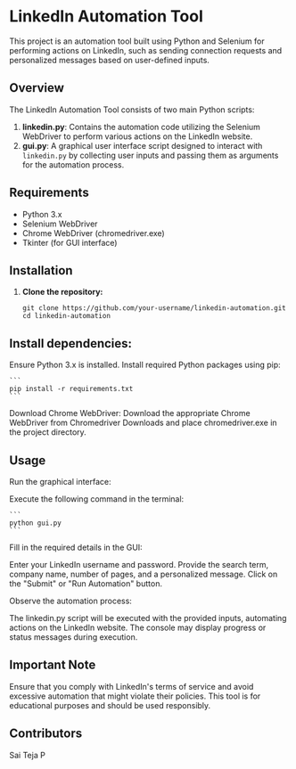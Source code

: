 # LinkedIn Automation Tool

This project is an automation tool built using Python and Selenium for performing actions on LinkedIn, such as sending connection requests and personalized messages based on user-defined inputs.

## Overview

The LinkedIn Automation Tool consists of two main Python scripts:

1. **linkedin.py**: Contains the automation code utilizing the Selenium WebDriver to perform various actions on the LinkedIn website.
2. **gui.py**: A graphical user interface script designed to interact with `linkedin.py` by collecting user inputs and passing them as arguments for the automation process.

## Requirements

- Python 3.x
- Selenium WebDriver
- Chrome WebDriver (chromedriver.exe)
- Tkinter (for GUI interface)

## Installation

1. **Clone the repository:**

   ```
   git clone https://github.com/your-username/linkedin-automation.git
   cd linkedin-automation
   ```

## Install dependencies:

Ensure Python 3.x is installed. Install required Python packages using pip:

    ```
    pip install -r requirements.txt
    ```

Download Chrome WebDriver:
Download the appropriate Chrome WebDriver from Chromedriver Downloads and place chromedriver.exe in the project directory.

## Usage

Run the graphical interface:

Execute the following command in the terminal:

    ```
    python gui.py
    ```

Fill in the required details in the GUI:

Enter your LinkedIn username and password.
Provide the search term, company name, number of pages, and a personalized message.
Click on the "Submit" or "Run Automation" button.

Observe the automation process:

The linkedin.py script will be executed with the provided inputs, automating actions on the LinkedIn website.
The console may display progress or status messages during execution.

## Important Note

Ensure that you comply with LinkedIn's terms of service and avoid excessive automation that might violate their policies.
This tool is for educational purposes and should be used responsibly.

## Contributors

Sai Teja P
